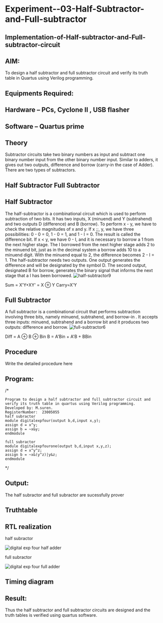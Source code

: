 # Experiment--03-Half-Subtractor-and-Full-subtractor
## Implementation-of-Half-subtractor-and-Full-subtractor-circuit
## AIM:
To design a half subtractor and full subtractor circuit and verify its truth table in Quartus using Verilog programming.

## Equipments Required:
## Hardware – PCs, Cyclone II , USB flasher
## Software – Quartus prime
## Theory
Subtractor circuits take two binary numbers as input and subtract one binary number input from the other binary number input. Similar to adders, it gives out two outputs, difference and borrow (carry-in the case of Adder). There are two types of subtractors.

## Half Subtractor Full Subtractor
## Half Subtractor
The half-subtractor is a combinational circuit which is used to perform subtraction of two bits. It has two inputs, X (minuend) and Y (subtrahend) and two outputs D (difference) and B (borrow). To perform x - y, we have to check the relative magnitudes of x and y. If x ;;, y, we have three possibilities: 0 - 0 = 0, 1 - 0 = 1, and 1 - I = 0. The result is called the difference bit. If x < y, we have 0 - I, and it is necessary to borrow a 1 from the next higher stage. The I borrowed from the next higher stage adds 2 to the minuend bit, just as in the decimal system a borrow adds 10 to a minuend digit. With the minuend equal to 2, the difference becomes 2 - I = 1. The half-subtractor needs two outputs. One output generates the difference and will be designated by the symbol D. The second output, designated B for borrow, generates the binary signal that informs the next stage that a I has been borrowed.
![half-subtractor9](https://user-images.githubusercontent.com/36288975/166112538-58c3bc7c-ee5d-4e6a-ac8d-8e8328efe27a.png)


Sum = X'Y+XY' = X ⊕ Y
Carry=X'Y

## Full Subtractor
A full subtractor is a combinational circuit that performs subtraction involving three bits, namely minuend, subtrahend, and borrow-in . It accepts three inputs: minuend, subtrahend and a borrow bit and it produces two outputs: difference and borrow. 
![full-subtractor6](https://user-images.githubusercontent.com/36288975/166112541-24c68359-3de8-4674-ae22-8272ffc385ed.png)


Diff = A ⊕ B ⊕ Bin B = A'Bin + A'B + BBin

## Procedure



Write the detailed procedure here 


## Program:
/*
~~~
Program to design a half subtractor and full subtractor circuit and verify its truth table in quartus using Verilog programming.
Developed by: M.suren.
RegisterNumber:  23005055
half subractor
module digitalexpfour(output b,d,input x,y);
assign d = x^y;
assign b = ~x&y;
endmodule

full subractor
module digitalexpfourone(output b,d,input x,y,z);
assign d = x^y^z;
assign b = ~x&(y^z)|y&z;
endmodule
~~~
*/

## Output: 
The half subractor and full subractor are sucessfully prover

## Truthtable



##  RTL realization

half subractor

![digital exp four half adder](https://github.com/Msuren48106/Experiment--03-Half-Subtractor-and-Full-subtractor/assets/150503875/fb2cdcc9-0048-4d2a-b14d-a6b61cc52c25)

full subractor

![digital exp four full adder](https://github.com/Msuren48106/Experiment--03-Half-Subtractor-and-Full-subtractor/assets/150503875/1b44d024-b0c5-4a7e-bd30-81fd2aaf4620)


## Timing diagram 

## Result:
Thus the half subtractor and full subtractor circuits are designed and the truth tables is verified using quartus software.
